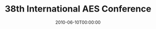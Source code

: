 ---
acronym: AES
date: '2010-06-10T00:00:00'
ext_url: http://www.aes.org/events/38/
location: Pitea, Sweden
submission_date: '2010-01-13T00:00:00'
title: 38th International AES Conference
---